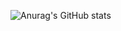 ![Anurag's GitHub stats](https://github-readme-stats.vercel.app/api?username=bernice75&show_icons=true&theme=cobalt2)
